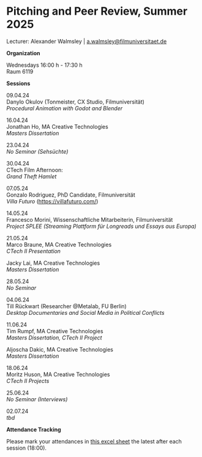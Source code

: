 # Pitching and Peer Review, Summer 2025

Lecturer: Alexander Walmsley | a.walmsley@filmuniversitaet.de  

**Organization**  

Wednesdays 16:00 h - 17:30 h  
Raum 6119  

**Sessions**  
  
09.04.24  
Danylo Okulov (Tonmeister, CX Studio, Filmuniversität)  
_Procedural Animation with Godot and Blender_  
  
16.04.24  
Jonathan Ho, MA Creative Technologies  
_Masters Dissertation_  
  
23.04.24  
_No Seminar (Sehsüchte)_  
  
30.04.24  
CTech Film Afternoon:  
_Grand Theft Hamlet_  
  
07.05.24  
Gonzalo Rodriguez, PhD Candidate, Filmuniversität  
_Villa Futuro_  (https://villafuturo.com/)
  
14.05.24  
Francesco Morini, Wissenschaftliche Mitarbeiterin, Filmuniversität  
_Project SPLEE (Streaming Plattform für Longreads und Essays aus Europa)_  

21.05.24  
Marco Braune, MA Creative Technologies  
_CTech II Presentation_  
  
Jacky Lai, MA Creative Technologies  
_Masters Dissertation_  
  
28.05.24  
_No Seminar_  
  
04.06.24  
Till Rückwart (Researcher @Metalab, FU Berlin)  
_Desktop Documentaries and Social Media in Political Conflicts_  
  
11.06.24  
Tim Rumpf, MA Creative Technologies  
_Masters Dissertation, CTech II Project_  

Aljoscha Dakic, MA Creative Technologies  
_Masters Dissertation_  
  
18.06.24  
Moritz Huson, MA Creative Technologies  
_CTech II Projects_  
  
25.06.24  
_No Seminar (Interviews)_  
  
02.07.24   
_tbd_  
  
**Attendance Tracking**  

Please mark your attendances in [this excel sheet](https://owncloud.gwdg.de/index.php/s/oSiOlycWlco4ZMj) the latest after each session (18:00).
